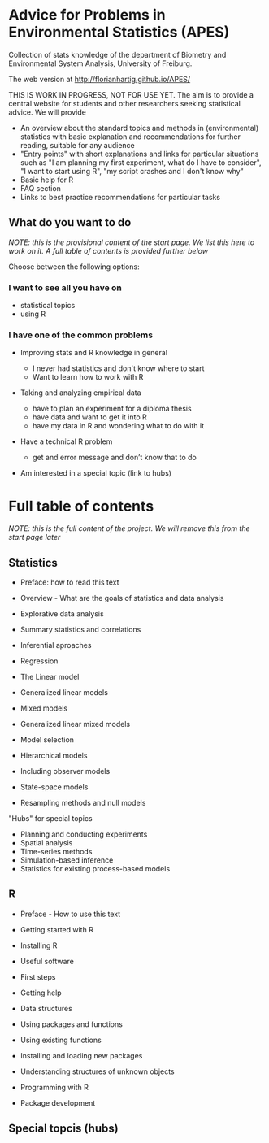 Advice for Problems in Environmental Statistics (APES)
====

Collection of stats knowledge of the department of Biometry and Environmental System Analysis, University of Freiburg.

The web version at http://florianhartig.github.io/APES/

THIS IS WORK IN PROGRESS, NOT FOR USE YET. The aim is to provide a central website for students and other researchers seeking statistical advice. We will provide 

* An overview about the standard topics and methods in (environmental) statistics with basic explanation and recommendations for further reading, suitable for any audience
* "Entry points" with short explanations and links for particular situations such as "I am planning my first experiment, what do I have to consider", "I want to start using R", "my script crashes and I don't know why"
* Basic help for R
* FAQ section
* Links to best practice recommendations for particular tasks


## What do you want to do

*NOTE: this is the provisional content of the start page. We list this here to work on it. A full table of contents is provided further below*

Choose between the following options:


### I want to see all you have on

* statistical topics
* using R

### I have one of the common problems 

* Improving stats and R knowledge in general
  * I never had statistics and don't know where to start
  * Want to learn how to work with R

* Taking and analyzing empirical data
  *	have to plan an experiment for a diploma thesis
  *	have data and want to get it into R
  *	have my data in R and wondering what to do with it

* Have a technical R problem
  *	get and error message and don’t know that to do

* Am interested in a special topic (link to hubs)


# Full table of contents

*NOTE: this is the full content of the project. We will remove this from the start page later*


## Statistics

* Preface: how to read this text

* Overview - What are the goals of statistics and data analysis
* Explorative data analysis
* Summary statistics and correlations
* Inferential aproaches
* Regression
 * The Linear model
 * Generalized linear models
 * Mixed models
 * Generalized linear mixed models
*	Model selection
*	Hierarchical models
 * Including observer models	
 * State-space models
*	Resampling methods and null models

"Hubs" for special topics

* Planning and conducting experiments
* Spatial analysis
* Time-series methods
* Simulation-based inference
* Statistics for existing process-based models


## R


* Preface - How to use this text

*	Getting started with R
 *	Installing R
 *	Useful software
 *	First steps
 *	Getting help
*	Data structures
*	Using packages and functions
 * Using existing functions	  
 * Installing and loading new packages 
 * Understanding structures of unknown objects
* Programming with R
* Package development




## Special topcis (hubs)


